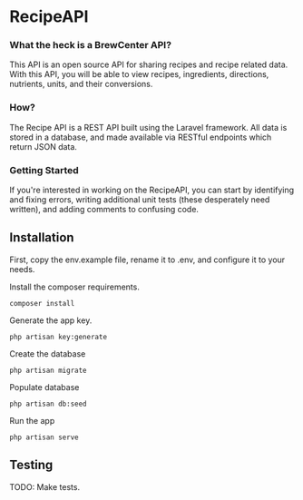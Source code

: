 # RecipeAPI

### What the heck is a BrewCenter API?
This API is an open source API for sharing recipes and recipe related data.  With this API, you will be able to view recipes, ingredients, directions, nutrients, units, and their conversions.

### How?
The Recipe API is a REST API built using the Laravel framework. All data is stored in a database, and made available via RESTful endpoints which return JSON data.

### Getting Started

If you're interested in working on the RecipeAPI, you can start by identifying and fixing errors, writing additional unit tests (these desperately need written), and adding comments to confusing code. 

## Installation
First, copy the env.example file, rename it to .env, and configure it to your needs.

Install the composer requirements.
```
composer install
```
Generate the app key.
```
php artisan key:generate
```

Create the database
```
php artisan migrate
```

Populate database
```
php artisan db:seed
```

Run the app
```
php artisan serve
```

## Testing
TODO: Make tests.
